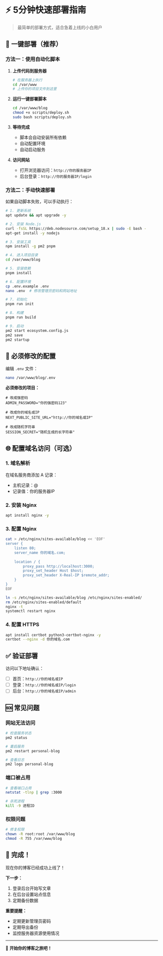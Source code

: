 # ⚡ 5分钟快速部署指南

> 最简单的部署方式，适合急着上线的小白用户

## 🎯 一键部署（推荐）

### 方法一：使用自动化脚本

1. **上传代码到服务器**
   ```bash
   # 在服务器上执行
   cd /var/www
   # 上传你的项目文件到这里
   ```

2. **运行一键部署脚本**
   ```bash
   cd /var/www/blog
   chmod +x scripts/deploy.sh
   sudo bash scripts/deploy.sh
   ```

3. **等待完成**
   - 脚本会自动安装所有依赖
   - 自动配置环境
   - 自动启动服务

4. **访问网站**
   - 打开浏览器访问：`http://你的服务器IP`
   - 后台登录：`http://你的服务器IP/login`

### 方法二：手动快速部署

如果自动脚本失败，可以手动执行：

```bash
# 1. 更新系统
apt update && apt upgrade -y

# 2. 安装 Node.js
curl -fsSL https://deb.nodesource.com/setup_18.x | sudo -E bash -
apt-get install -y nodejs

# 3. 安装工具
npm install -g pm2 pnpm

# 4. 进入项目目录
cd /var/www/blog

# 5. 安装依赖
pnpm install

# 6. 配置环境
cp .env.example .env
nano .env  # 修改管理员密码和网站地址

# 7. 初始化
pnpm run init

# 8. 构建
pnpm run build

# 9. 启动
pm2 start ecosystem.config.js
pm2 save
pm2 startup
```

## 🔧 必须修改的配置

编辑 `.env` 文件：
```bash
nano /var/www/blog/.env
```

**必须修改的项目：**
```env
# 改成强密码
ADMIN_PASSWORD="你的强密码123"

# 改成你的域名或IP
NEXT_PUBLIC_SITE_URL="http://你的域名或IP"

# 改成随机字符串
SESSION_SECRET="随机生成的长字符串"
```

## 🌐 配置域名访问（可选）

### 1. 域名解析
在域名服务商添加 A 记录：
- 主机记录：@
- 记录值：你的服务器IP

### 2. 安装 Nginx
```bash
apt install nginx -y
```

### 3. 配置 Nginx
```bash
cat > /etc/nginx/sites-available/blog << 'EOF'
server {
    listen 80;
    server_name 你的域名.com;
    
    location / {
        proxy_pass http://localhost:3000;
        proxy_set_header Host $host;
        proxy_set_header X-Real-IP $remote_addr;
    }
}
EOF

ln -s /etc/nginx/sites-available/blog /etc/nginx/sites-enabled/
rm /etc/nginx/sites-enabled/default
nginx -t
systemctl restart nginx
```

### 4. 配置 HTTPS
```bash
apt install certbot python3-certbot-nginx -y
certbot --nginx -d 你的域名.com
```

## ✅ 验证部署

访问以下地址确认：
- [ ] 首页：`http://你的域名或IP`
- [ ] 登录：`http://你的域名或IP/login`
- [ ] 后台：`http://你的域名或IP/admin`

## 🆘 常见问题

### 网站无法访问
```bash
# 检查服务状态
pm2 status

# 重启服务
pm2 restart personal-blog

# 查看日志
pm2 logs personal-blog
```

### 端口被占用
```bash
# 查看端口占用
netstat -tlnp | grep :3000

# 杀死进程
kill -9 进程ID
```

### 权限问题
```bash
# 修复权限
chown -R root:root /var/www/blog
chmod -R 755 /var/www/blog
```

## 🎉 完成！

现在你的博客已经成功上线了！

**下一步：**
1. 登录后台开始写文章
2. 在后台设置站点信息
3. 定期备份数据

**重要提醒：**
- 定期更新管理员密码
- 定期导出备份
- 监控服务器资源使用情况

---

🚀 **开始你的博客之旅吧！**
